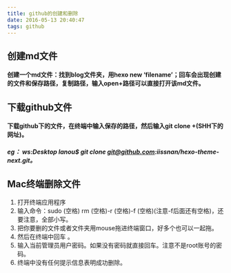 ```yaml
---
title: github的创建和删除
date: 2016-05-13 20:40:47
tags: github
---
```

## 创建md文件

#### 创建一个md文件：找到blog文件夹，用hexo new ‘filename’；回车会出现创建的文件和保存路径，复制路径，输入open+路径可以直接打开该md文件。

## 下载github文件

#### 下载github下的文件，在终端中输入保存的路径，然后输入git clone +(SHH下的网址)。

##### eg： ws:Desktop lanou$ git clone git@github.com:iissnan/hexo-theme-next.git。

## Mac终端删除文件

1. 打开终端应用程序
2. 输入命令：sudo (空格) rm (空格)-r (空格)-f (空格)(注意-f后面还有空格)，还要注意，全部小写。
3. 把你要删的文件或者文件夹用mouse拖进终端窗口，好多个也可以一起拖。
4. 然后在终端中回车 。
5. 输入当前管理员用户密码。如果没有密码就直接回车。注意不是root账号的密码。
6. 终端中没有任何提示信息表明成功删除。